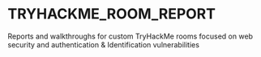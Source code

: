 # TRYHACKME_ROOM_REPORT
Reports and walkthroughs for custom TryHackMe rooms focused on web security and authentication &amp; Identification vulnerabilities
